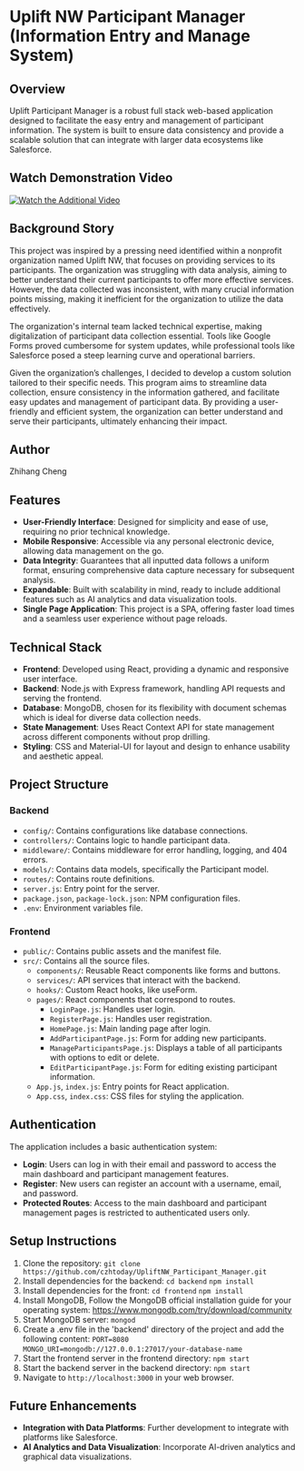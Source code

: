 # Uplift NW Participant Manager (Information Entry and Manage System)

## Overview

Uplift Participant Manager is a robust full stack web-based application designed to facilitate the easy entry and management of participant information. The system is built to ensure data consistency and provide a scalable solution that can integrate with larger data ecosystems like Salesforce.

## Watch Demonstration Video

[![Watch the Additional Video](https://img.youtube.com/vi/N6RIV3pazL4/hqdefault.jpg)](https://youtu.be/N6RIV3pazL4)



## Background Story

This project was inspired by a pressing need identified within a nonprofit organization named Uplift NW, that focuses on providing services to its participants. The organization was struggling with data analysis, aiming to better understand their current participants to offer more effective services. However, the data collected was inconsistent, with many crucial information points missing, making it inefficient for the organization to utilize the data effectively.

The organization's internal team lacked technical expertise, making digitalization of participant data collection essential. Tools like Google Forms proved cumbersome for system updates, while professional tools like Salesforce posed a steep learning curve and operational barriers.

Given the organization’s challenges, I decided to develop a custom solution tailored to their specific needs. This program aims to streamline data collection, ensure consistency in the information gathered, and facilitate easy updates and management of participant data. By providing a user-friendly and efficient system, the organization can better understand and serve their participants, ultimately enhancing their impact.

## Author

Zhihang Cheng

## Features

- **User-Friendly Interface**: Designed for simplicity and ease of use, requiring no prior technical knowledge.
- **Mobile Responsive**: Accessible via any personal electronic device, allowing data management on the go.
- **Data Integrity**: Guarantees that all inputted data follows a uniform format, ensuring comprehensive data capture necessary for subsequent analysis.
- **Expandable**: Built with scalability in mind, ready to include additional features such as AI analytics and data visualization tools.
- **Single Page Application**: This project is a SPA, offering faster load times and a seamless user experience without page reloads.


## Technical Stack

- **Frontend**: Developed using React, providing a dynamic and responsive user interface.
- **Backend**: Node.js with Express framework, handling API requests and serving the frontend.
- **Database**: MongoDB, chosen for its flexibility with document schemas which is ideal for diverse data collection needs.
- **State Management**: Uses React Context API for state management across different components without prop drilling.
- **Styling**: CSS and Material-UI for layout and design to enhance usability and aesthetic appeal.

## Project Structure

### Backend
- `config/`: Contains configurations like database connections.
- `controllers/`: Contains logic to handle participant data.
- `middleware/`: Contains middleware for error handling, logging, and 404 errors.
- `models/`: Contains data models, specifically the Participant model.
- `routes/`: Contains route definitions.
- `server.js`: Entry point for the server.
- `package.json`, `package-lock.json`: NPM configuration files.
- `.env`: Environment variables file.

### Frontend
- `public/`: Contains public assets and the manifest file.
- `src/`: Contains all the source files.
  - `components/`: Reusable React components like forms and buttons.
  - `services/`: API services that interact with the backend.
  - `hooks/`: Custom React hooks, like useForm.
  - `pages/`: React components that correspond to routes.
    - `LoginPage.js`: Handles user login.
    - `RegisterPage.js`: Handles user registration.
    - `HomePage.js`: Main landing page after login.
    - `AddParticipantPage.js`: Form for adding new participants.
    - `ManageParticipantsPage.js`: Displays a table of all participants with options to edit or delete.
    - `EditParticipantPage.js`: Form for editing existing participant information.
  - `App.js`, `index.js`: Entry points for React application.
  - `App.css`, `index.css`: CSS files for styling the application.

## Authentication
The application includes a basic authentication system:
- **Login**: Users can log in with their email and password to access the main dashboard and participant management features.
- **Register**: New users can register an account with a username, email, and password.
- **Protected Routes**: Access to the main dashboard and participant management pages is restricted to authenticated users only.

## Setup Instructions
  1. Clone the repository: `git clone https://github.com/czhtoday/UpliftNW_Participant_Manager.git`
  2. Install dependencies for the backend: 
    `cd backend`
    `npm install`
  3. Install dependencies for the front: 
    `cd frontend`
    `npm install`
  4. Install MongoDB, Follow the MongoDB official installation guide for your operating system: https://www.mongodb.com/try/download/community
  5. Start MongoDB server: `mongod`
  6. Create a .env file in the 'backend' directory of the project and add the following content:
    `PORT=8080`
    `MONGO_URI=mongodb://127.0.0.1:27017/your-database-name`
  7. Start the frontend server in the frontend directory: `npm start`
  8. Start the backend server in the backend directory: `npm start`
  9. Navigate to `http://localhost:3000` in your web browser.

## Future Enhancements

- **Integration with Data Platforms**: Further development to integrate with platforms like Salesforce.
- **AI Analytics and Data Visualization**: Incorporate AI-driven analytics and graphical data visualizations.